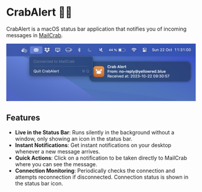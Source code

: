 # CrabAlert 🦀🚨

CrabAlert is a macOS status bar application that notifies you of incoming messages in [MailCrab](https://github.com/tweedegolf/mailcrab).

<img src="screenshot.png" width="641">

## Features

- **Live in the Status Bar**: Runs silently in the background without a window, only showing an icon in the status bar.
- **Instant Notifications**: Get instant notifications on your desktop whenever a new message arrives.
- **Quick Actions**: Click on a notification to be taken directly to MailCrab where you can see the message.
- **Connection Monitoring**: Periodically checks the connection and attempts reconnection if disconnected. Connection status is shown in the status bar icon.

